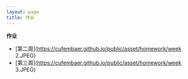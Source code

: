 ```yaml
---
layout: page
title: 作业
---
```



**作业**

- [第二周](https://cufembaer.github.io/public/asset/homework/week 2.JPEG)
- [第三周](https://cufembaer.github.io/public/asset/homework/week 3.JPEG)